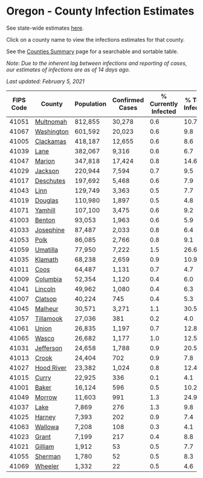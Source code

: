 # Oregon - County Infection Estimates

See state-wide estimates [here](/infections/us-or).

Click on a county name to view the infections estimates for that county.

See the [Counties Summary](/infections/summary-counties) page for a searchable and sortable table.

*Note: Due to the inherent lag between infections and reporting of cases, our estimates of infections are as of 14 days ago.*

*Last updated: February 5, 2021*

|   FIPS Code |                   County |   Population |   Confirmed Cases |   % Currently Infected |   % Total Infected |
|-------------|--------------------------|--------------|-------------------|------------------------|--------------------|
|       41051 |   [Multnomah](multnomah) |      812,855 |            30,278 |                    0.6 |               10.7 |
|       41067 | [Washington](washington) |      601,592 |            20,023 |                    0.6 |                9.8 |
|       41005 |   [Clackamas](clackamas) |      418,187 |            12,655 |                    0.6 |                8.6 |
|       41039 |             [Lane](lane) |      382,067 |             9,316 |                    0.6 |                6.7 |
|       41047 |         [Marion](marion) |      347,818 |            17,424 |                    0.8 |               14.6 |
|       41029 |       [Jackson](jackson) |      220,944 |             7,594 |                    0.7 |                9.5 |
|       41017 |   [Deschutes](deschutes) |      197,692 |             5,468 |                    0.6 |                7.9 |
|       41043 |             [Linn](linn) |      129,749 |             3,363 |                    0.5 |                7.7 |
|       41019 |       [Douglas](douglas) |      110,980 |             1,897 |                    0.5 |                4.8 |
|       41071 |       [Yamhill](yamhill) |      107,100 |             3,475 |                    0.6 |                9.2 |
|       41003 |         [Benton](benton) |       93,053 |             1,963 |                    0.6 |                5.9 |
|       41033 |   [Josephine](josephine) |       87,487 |             2,033 |                    0.8 |                6.4 |
|       41053 |             [Polk](polk) |       86,085 |             2,766 |                    0.8 |                9.1 |
|       41059 |     [Umatilla](umatilla) |       77,950 |             7,222 |                    1.5 |               26.6 |
|       41035 |       [Klamath](klamath) |       68,238 |             2,659 |                    0.9 |               10.9 |
|       41011 |             [Coos](coos) |       64,487 |             1,131 |                    0.7 |                4.7 |
|       41009 |     [Columbia](columbia) |       52,354 |             1,120 |                    0.4 |                6.0 |
|       41041 |       [Lincoln](lincoln) |       49,962 |             1,080 |                    0.4 |                6.3 |
|       41007 |       [Clatsop](clatsop) |       40,224 |               745 |                    0.4 |                5.3 |
|       41045 |       [Malheur](malheur) |       30,571 |             3,271 |                    1.1 |               30.5 |
|       41057 |   [Tillamook](tillamook) |       27,036 |               381 |                    0.2 |                4.0 |
|       41061 |           [Union](union) |       26,835 |             1,197 |                    0.7 |               12.8 |
|       41065 |           [Wasco](wasco) |       26,682 |             1,177 |                    1.0 |               12.5 |
|       41031 |   [Jefferson](jefferson) |       24,658 |             1,788 |                    0.9 |               20.5 |
|       41013 |           [Crook](crook) |       24,404 |               702 |                    0.9 |                7.8 |
|       41027 | [Hood River](hood-river) |       23,382 |             1,024 |                    0.8 |               12.4 |
|       41015 |           [Curry](curry) |       22,925 |               336 |                    0.1 |                4.1 |
|       41001 |           [Baker](baker) |       16,124 |               596 |                    0.5 |               10.2 |
|       41049 |         [Morrow](morrow) |       11,603 |               991 |                    1.3 |               24.9 |
|       41037 |             [Lake](lake) |        7,869 |               276 |                    1.3 |                9.8 |
|       41025 |         [Harney](harney) |        7,393 |               202 |                    0.9 |                7.4 |
|       41063 |       [Wallowa](wallowa) |        7,208 |               108 |                    0.3 |                4.1 |
|       41023 |           [Grant](grant) |        7,199 |               217 |                    0.4 |                8.8 |
|       41021 |       [Gilliam](gilliam) |        1,912 |                53 |                    0.5 |                7.7 |
|       41055 |       [Sherman](sherman) |        1,780 |                52 |                    0.5 |                8.3 |
|       41069 |       [Wheeler](wheeler) |        1,332 |                22 |                    0.5 |                4.6 |